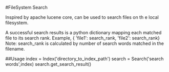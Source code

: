 #FileSystem Search

Inspired by apache lucene core, can be used to search files on th e local filesystem.

A successful search results is a python dictionary mapping each matched file to its search rank.
Example,
{ 'file1': search_rank, 'file2': search_rank}
Note: search_rank is calculated by number of search words matched in the filename.

##Usage
index = Index('directory_to_index_path')
search = Search('search words',index)
search.get_search_result()
